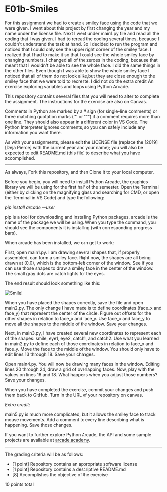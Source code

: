 # E01b-Smiles
For this assignment we had to create a smiley face using the code that we were given. I went about this project by first changing the year and my name under the license file. Next I went under main1.py file and read all the coding that I was given. I had to reread the coding several times, because I couldn't understand the task at hand. So I decided to run the program and noticed that I could only see the upper right corner of the smiley face. I realized that I had to make it so that I could see the whole smiley face by changing numbers. I changed all of the zeroes in the coding, because that meant that I wouldn't be able to see the whole face. I did the same things in the other files. Even though I was able to show the whole smiley face I noticed that all of them do not look alike,but they are close enough to the smiley face that we were told to recreate. 
I did not do the extra credit
An exercise exploring variables and loops using Python Arcade.

This repository contains several files that you will need to alter to complete the assignment. The instructions for the exercise are also on Canvas.

Comments in Python are marked by a # sign (for single-line comments) or three matching quotation marks (''' or """) if a comment requires more than one line. They should also appear in a different color in VS Code. The Python Interpreter ignores comments, so you can safely include any information you want there.

As with your assignments, please edit the LICENSE file (replace the [2019] [Deja Pierce] with the current year and your name); you will also be expected to edit README.md (this file) to describe what you have accomplished.

---

As always, Fork this repository, and then Clone it to your local computer.

Before you begin, you will need to install Python Arcade, the graphics library we will be using for the first half of the semester. Open the Terminal (either by clicking on the magnifying glass and searching for CMD, or open the Terminal in VS Code) and type the following:

*pip install arcade --user*

pip is a tool for downloading and installing Python packages. arcade is the name of the package we will be using. When you type the command, you should see the components it is installing (with corresponding progress bars).

When arcade has been installed, we can get to work:

First, open main1.py. I am drawing several shapes that, if properly assembled, can form a smiley face. Right now, the shapes are all being drawn at (0,0), which is the bottom-left corner of the window. See if you can use those shapes to draw a smiley face in the center of the window. The small gray dots are catch lights for the eyes.

The end result should look something like this:

![Smile!](https://github.com/BL-MSCH-C220-F19/E01b-Smiles/blob/master/smile.png)

When you have placed the shapes correctly, save the file and open main2.py. The only change I have made is to define coordinates (face_x and face_y) that represent the center of the circle. Figure out offsets for the other shapes in relation to face_x and face_y. Use face_x and face_y to move all the shapes to the middle of the window. Save your changes.

Next, in main3.py, I have created several new coordinates to represent each of the shapes: smile, eye1, eye2, catch1, and catch2. Use what you learned in main2.py to define each of those coordinates in relation to face_x and face_y. Move the face to the middle of the window. You should only have to edit lines 13 through 18. Save your changes.

Open main4.py. You will now be drawing many faces in the window. Editing lines 20 through 24, draw a grid of overlapping faces. Now, play with the values on lines 16 and 18. What happens when you adjust those numbers? Save your changes.

When you have completed the exercise, commit your changes and push them back to GitHub. Turn in the URL of your repository on canvas.

*Extra credit:* 

main5.py is much more complicated, but it allows the smiley face to track mouse movements. Add a comment to every line describing what is happening. Save those changes.

If you want to further explore Python Arcade, the API and some sample projects are available at [arcade.academy](http://arcade.academy).

---

The grading criteria will be as follows:

* [1 point] Repository contains an appropriate software license
* [1 point] Repository contains a descriptive README.md
* [8] Accomplishes the objective of the exercise

10 points total
